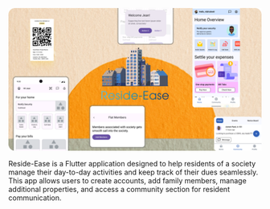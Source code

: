 ![App Screenshot](snapshots/Cover.png) 

Reside-Ease is a Flutter application designed to help residents of a society manage their day-to-day activities and keep track of their dues seamlessly. This app allows users to create accounts, add family members, manage additional properties, and access a community section for resident communication.
